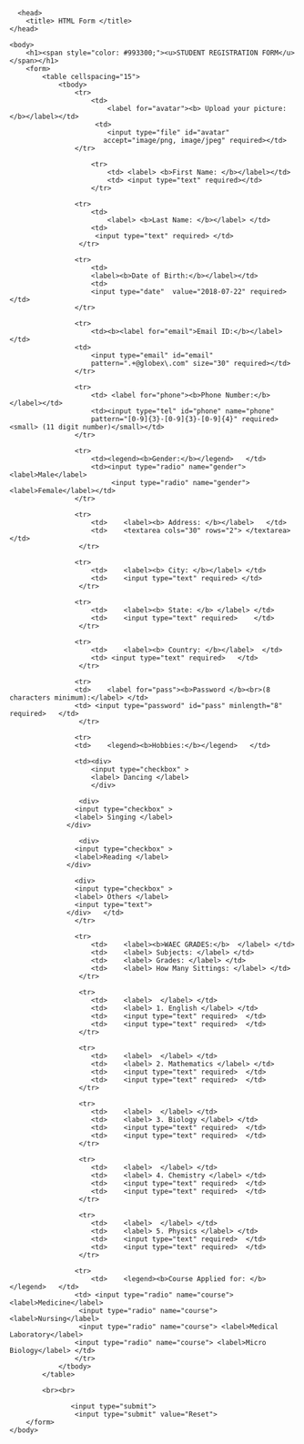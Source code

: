 <!DOCTYPE html>
  <html>
    
      <head>
        <title> HTML Form </title>
    </head>
    
    <body>
        <h1><span style="color: #993300;"><u>STUDENT REGISTRATION FORM</u></span></h1>
        <form>
            <table cellspacing="15">
                <tbody>
                    <tr>
                        <td>
                            <label for="avatar"><b> Upload your picture: </b></label></td>
                         <td> 
                            <input type="file" id="avatar" 
                           accept="image/png, image/jpeg" required></td>
                    </tr> 
                       
                        <tr>
                            <td> <label> <b>First Name: </b></label></td>
                            <td> <input type="text" required></td>   
                        </tr>  

                    <tr>
                        <td>
                            <label> <b>Last Name: </b></label> </td>
                        <td>
                         <input type="text" required> </td>
                     </tr>
            
                    <tr>
                        <td>
                        <label><b>Date of Birth:</b></label></td>
                        <td>
                        <input type="date"  value="2018-07-22" required></td>
                    </tr>

                    <tr> 
                        <td><b><label for="email">Email ID:</b></label></td>
                    <td>
                        <input type="email" id="email"
                        pattern=".+@globex\.com" size="30" required></td>
                    </tr>

                    <tr>
                        <td> <label for="phone"><b>Phone Number:</b></label></td>
                        <td><input type="tel" id="phone" name="phone"
                        pattern="[0-9]{3}-[0-9]{3}-[0-9]{4}" required> <small> (11 digit number)</small></td>
                    </tr>
           
                    <tr>
                        <td><legend><b>Gender:</b></legend>   </td>
                        <td><input type="radio" name="gender"> <label>Male</label>
                             <input type="radio" name="gender"> <label>Female</label></td>
                    </tr>         
            
                    <tr>
                        <td>    <label><b> Address: </b></label>   </td>
                        <td>    <textarea cols="30" rows="2"> </textarea> </td>
                     </tr>    
            
                    <tr> 
                        <td>    <label><b> City: </b></label> </td>
                        <td>    <input type="text" required> </td>
                     </tr>

                    <tr>
                        <td>    <label><b> State: </b> </label> </td>
                        <td>    <input type="text" required>    </td>
                     </tr>

                    <tr> 
                        <td>    <label><b> Country: </b></label>  </td>
                        <td> <input type="text" required>   </td>
                     </tr>

                    <tr>
                    <td>    <label for="pass"><b>Password </b><br>(8 characters minimum):</label> </td>
                    <td> <input type="password" id="pass" minlength="8" required>   </td>
                     </tr> 

                    <tr> 
                    <td>    <legend><b>Hobbies:</b></legend>   </td>
            
                    <td><div>
                        <input type="checkbox" >
                        <label> Dancing </label>
                        </div> 

                     <div>
                    <input type="checkbox" >
                    <label> Singing </label>
                  </div>    

                     <div>
                    <input type="checkbox" >
                    <label>Reading </label>
                  </div>   

                    <div>
                    <input type="checkbox" >
                    <label> Others </label> 
                    <input type="text">
                  </div>   </td>        
                    </tr>

                    <tr>
                        <td>    <label><b>WAEC GRADES:</b>  </label> </td>
                        <td>    <label> Subjects: </label> </td>
                        <td>    <label> Grades: </label> </td>
                        <td>    <label> How Many Sittings: </label> </td>
                     </tr>

                     <tr>
                        <td>    <label>  </label> </td>
                        <td>    <label> 1. English </label> </td>
                        <td>    <input type="text" required>  </td>
                        <td>    <input type="text" required>  </td>
                     </tr>

                     <tr>
                        <td>    <label>  </label> </td>
                        <td>    <label> 2. Mathematics </label> </td>
                        <td>    <input type="text" required>  </td>
                        <td>    <input type="text" required>  </td>
                     </tr>

                     <tr>
                        <td>    <label>  </label> </td>
                        <td>    <label> 3. Biology </label> </td>
                        <td>    <input type="text" required>  </td>
                        <td>    <input type="text" required>  </td>
                     </tr>

                     <tr>
                        <td>    <label>  </label> </td>
                        <td>    <label> 4. Chemistry </label> </td>
                        <td>    <input type="text" required>  </td>
                        <td>    <input type="text" required>  </td>
                     </tr>

                     <tr>
                        <td>    <label>  </label> </td>
                        <td>    <label> 5. Physics </label> </td>
                        <td>    <input type="text" required>  </td>
                        <td>    <input type="text" required>  </td>
                     </tr>

                    <tr>
                        <td>    <legend><b>Course Applied for: </b></legend>   </td>
                    <td> <input type="radio" name="course"> <label>Medicine</label>
                     <input type="radio" name="course"> <label>Nursing</label>
                     <input type="radio" name="course"> <label>Medical Laboratory</label>
                    <input type="radio" name="course"> <label>Micro Biology</label> </td>
                    </tr>
                </tbody> 
            </table> 
            
            <br><br>
                   
                   <input type="submit">
                    <input type="submit" value="Reset">
        </form>
    </body>
    
    
    
</html>
